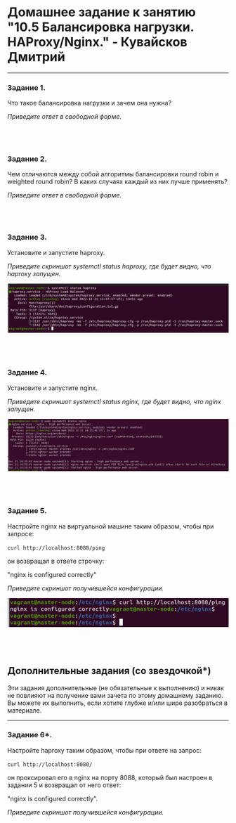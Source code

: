 # Домашнее задание к занятию "10.5 Балансировка нагрузки. HAProxy/Nginx." - Кувайсков Дмитрий


---

### Задание 1.

Что такое балансировка нагрузки и зачем она нужна? 

*Приведите ответ в свободной форме.*



` `
---

### Задание 2.

Чем отличаются между собой алгоритмы балансировки round robin и weighted round robin? В каких случаях каждый из них лучше применять? 

*Приведите ответ в свободной форме.*


` `
---

### Задание 3.

Установите и запустите haproxy.

*Приведите скриншот systemctl status haproxy, где будет видно, что haproxy запущен.*

![alt text](https://github.com/Fameq/10.05-hw/blob/master/img/task3.png)


` `
---

### Задание 4.

Установите и запустите nginx.

*Приведите скриншот systemctl status nginx, где будет видно, что nginx запущен.*

![alt text](https://github.com/Fameq/10.05-hw/blob/master/img/task4.png)

` `
---

### Задание 5.

Настройте nginx на виртуальной машине таким образом, чтобы при запросе:

`curl http://localhost:8088/ping`

он возвращал в ответе строчку: 

"nginx is configured correctly"

*Приведите скриншот получившейся конфигурации.*

![alt text](https://github.com/Fameq/10.05-hw/blob/master/img/task5.png)

` `
---

## Дополнительные задания (со звездочкой*)

Эти задания дополнительные (не обязательные к выполнению) и никак не повлияют на получение вами зачета по этому домашнему заданию. Вы можете их выполнить, если хотите глубже и/или шире разобраться в материале.

---

### Задание 6*.

Настройте haproxy таким образом, чтобы при ответе на запрос:

`curl http://localhost:8080/`

он проксировал его в nginx на порту 8088, который был настроен в задании 5 и возвращал от него ответ: 

"nginx is configured correctly". 

*Приведите скриншот получившейся конфигурации.*

